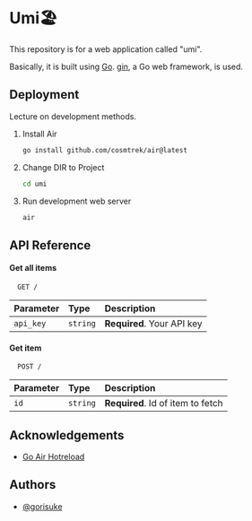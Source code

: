 
# Umi🏖️

This repository is for a web application called "umi".

Basically, it is built using [Go](https://go.dev/). [gin](https://gin-gonic.com/), a Go web framework, is used.
## Deployment

Lecture on development methods.
1. Install Air
    ```bash
    go install github.com/cosmtrek/air@latest
    ```
2. Change DIR to Project
    ```bash
    cd umi
    ```
3. Run development web server
    ```bash
    air
    ```
## API Reference

#### Get all items

```http
  GET /
```

| Parameter | Type     | Description                |
| :-------- | :------- | :------------------------- |
| `api_key` | `string` | **Required**. Your API key |

#### Get item

```http
  POST /
```

| Parameter | Type     | Description                       |
| :-------- | :------- | :-------------------------------- |
| `id`      | `string` | **Required**. Id of item to fetch |




## Acknowledgements

 - [Go Air Hotreload](https://blog.juge6.jp/go/)

## Authors

- [@gorisuke](https://www.github.com/gorisuke)

